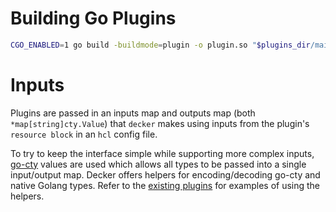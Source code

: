 # Building Go Plugins

```sh
CGO_ENABLED=1 go build -buildmode=plugin -o plugin.so "$plugins_dir/main.go"`
```

# Inputs

Plugins are passed in an inputs map and outputs map (both `*map[string]cty.Value`) that `decker` makes using inputs from the plugin's `resource block` in an `hcl` config file.

To try to keep the interface simple while supporting more complex inputs, [go-cty](https://github.com/zclconf/go-cty) values are used which allows all types to be passed into a single input/output map. Decker offers helpers for encoding/decoding go-cty and native Golang types. Refer to the [existing plugins](../internal/app/decker/plugins) for examples of using the helpers.
